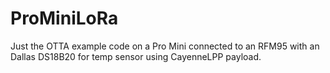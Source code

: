 # ProMiniLoRa

Just the OTTA example code on a Pro Mini connected to an RFM95 with an Dallas DS18B20 for temp sensor using CayenneLPP payload.
